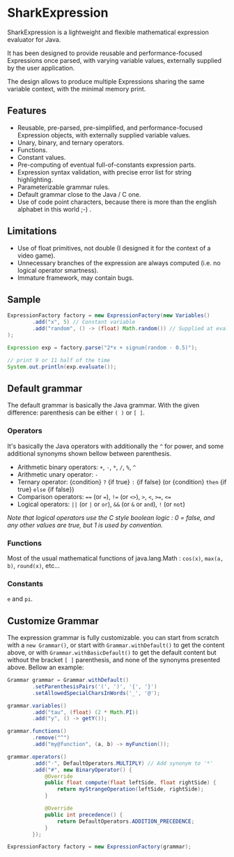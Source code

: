 # SharkExpression

SharkExpression is a lightweight and flexible mathematical expression evaluator for Java.

It has been designed to provide reusable and performance-focused Expressions once parsed,
with varying variable values, externally supplied by the user application.

The design allows to produce multiple Expressions sharing the same variable context, with the minimal memory print.

## Features

* Reusable, pre-parsed, pre-simplified, and performance-focused Expression objects, with externally supplied variable values.
* Unary, binary, and ternary operators.
* Functions.
* Constant values.
* Pre-computing of eventual full-of-constants expression parts.
* Expression syntax validation, with precise error list for string highlighting.
* Parameterizable grammar rules.
* Default grammar close to the Java / C one.
* Use of code point characters, because there is more than the english alphabet in this world ;-) .

## Limitations

* Use of float primitives, not double (I designed it for the context of a video game).
* Unnecessary branches of the expression are always computed (i.e. no logical operator smartness).
* Immature framework, may contain bugs.

## Sample

```java
ExpressionFactory factory = new ExpressionFactory(new Variables()
        .add("x", 5) // Constant variable
        .add("random", () -> (float) Math.random()) // Supplied at evaluation
);

Expression exp = factory.parse("2*x + signum(random - 0.5)");

// print 9 or 11 half of the time
System.out.println(exp.evaluate());
```

## Default grammar

The default grammar is basically the Java grammar. With the given difference: parenthesis can be either `( )` or `[ ]`.

### Operators

It's basically the Java operators with additionally the `^` for power,
and some additional synonyms shown bellow between parenthesis.

* Arithmetic binary operators: `+`, `-`, `*`, `/`, `%`, `^`
* Arithmetic unary operator: `-`
* Ternary operator: {condition} `?` {if true} `:` {if false} (or {condition} `then` {if true} `else` {if false})
* Comparison operators: `==` (or `=`), `!=` (or `<>`), `>`, `<`, `>=`, `<=`
* Logical operators:  `||` (or `|` or `or`), `&&` (or `&` or `and`), `!` (or `not`)

*Note that logical operators use the C style boolean logic : 0 = false,
and any other values are true, but 1 is used by convention.*

### Functions

Most of the usual mathematical functions of java.lang.Math : `cos(x)`, `max(a, b)`, `round(x)`, etc...

### Constants 

`e` and `pi`.

## Customize Grammar

The expression grammar is fully customizable. you can start from scratch with a `new Grammar()`,
or start with `Grammar.withDefault()` to get the content above, or with `Grammar.withBasicDefault()`
to get the default content but without the bracket `[ ]` parenthesis, and none of the synonyms presented above.
Bellow an example:

```java
Grammar grammar = Grammar.withDefault()
        .setParenthesisPairs('(', ')', '{', '}')
        .setAllowedSpecialCharsInWords('_', '@');

grammar.variables()
        .add("tau", (float) (2 * Math.PI))
        .add("y", () -> getY());

grammar.functions()
        .remove("^")
        .add("my@function", (a, b) -> myFunction());

grammar.operators()
        .add("⋅", DefaultOperators.MULTIPLY) // Add synonym to '*'
        .add("#", new BinaryOperator() {
            @Override
            public float compute(float leftSide, float rightSide) {
                return myStrangeOperation(leftSide, rightSide);
            }

            @Override
            public int precedence() {
                return DefaultOperators.ADDITION_PRECEDENCE;
            }
        });

ExpressionFactory factory = new ExpressionFactory(grammar);
```